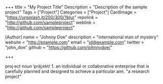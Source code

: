 +++
title = "My Project Title"
Description = "Description of the sample project"
Tags = ["Project"]
Categories = ["Project"]
CardImage = "https://unsplash.it/200/300/?blur"
repolink = "http://github.com/sampleproject"
weblink = "http://github.com/sampleproject"

[Author]
    name = "Johnny Doe"
    description = "international man of mystery"
    website = "http://example.com"
    email = "jd@example.com"
    twitter = "john_doe"
    github = "https://github.com/johnnydoe/"

+++

proj·ect
noun
ˈpräjˌekt/
1.
an individual or collaborative enterprise that is carefully planned and designed to achieve a particular aim.
"a research project"